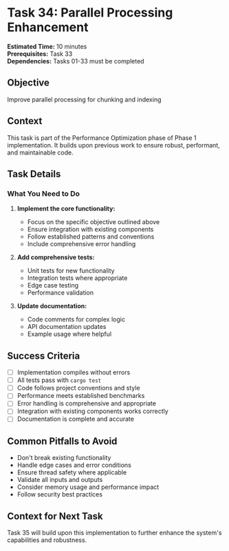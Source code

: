 # Task 34: Parallel Processing Enhancement

**Estimated Time:** 10 minutes  
**Prerequisites:** Task 33  
**Dependencies:** Tasks 01-33 must be completed

## Objective
Improve parallel processing for chunking and indexing

## Context
This task is part of the Performance Optimization phase of Phase 1 implementation. It builds upon previous work to ensure robust, performant, and maintainable code.

## Task Details

### What You Need to Do

1. **Implement the core functionality:**
   - Focus on the specific objective outlined above
   - Ensure integration with existing components
   - Follow established patterns and conventions
   - Include comprehensive error handling

2. **Add comprehensive tests:**
   - Unit tests for new functionality
   - Integration tests where appropriate
   - Edge case testing
   - Performance validation

3. **Update documentation:**
   - Code comments for complex logic
   - API documentation updates
   - Example usage where helpful

## Success Criteria
- [ ] Implementation compiles without errors
- [ ] All tests pass with `cargo test`
- [ ] Code follows project conventions and style
- [ ] Performance meets established benchmarks
- [ ] Error handling is comprehensive and appropriate
- [ ] Integration with existing components works correctly
- [ ] Documentation is complete and accurate

## Common Pitfalls to Avoid
- Don't break existing functionality
- Handle edge cases and error conditions
- Ensure thread safety where applicable
- Validate all inputs and outputs
- Consider memory usage and performance impact
- Follow security best practices

## Context for Next Task
Task 35 will build upon this implementation to further enhance the system's capabilities and robustness.
